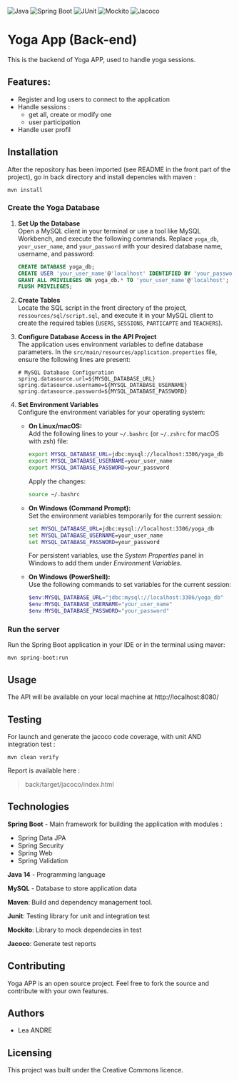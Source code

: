 ![Java](https://img.shields.io/badge/Java-11-blue?style=for-the-badge&logo=java&logoColor=white)
![Spring Boot](https://img.shields.io/badge/Spring%20Boot-2.6.1-brightgreen?style=for-the-badge&logo=springboot&logoColor=white)
![JUnit](https://img.shields.io/badge/Tests-JUnit-25A162?style=for-the-badge&logo=java&logoColor=white)
![Mockito](https://img.shields.io/badge/Tests-Mockito-59666C?style=for-the-badge&logo=java&logoColor=white)
![Jacoco](https://img.shields.io/badge/Coverage-Jacoco-BE2C2C?style=for-the-badge&logo=java&logoColor=white)

# Yoga App (Back-end)

This is the backend of Yoga APP, used to handle yoga sessions.

## Features:

- Register and log users to connect to the application
- Handle sessions :
  - get all, create or modify one
  - user participation
- Handle user profil

## Installation

After the repository has been imported (see README in the front part of the project), go in back directory and install depencies with maven :

```
mvn install
```

### Create the Yoga Database

1. **Set Up the Database**  
   Open a MySQL client in your terminal or use a tool like MySQL Workbench, and execute the following commands. Replace `yoga_db`, `your_user_name`, and `your_password` with your desired database name, username, and password:

   ```sql
   CREATE DATABASE yoga_db;
   CREATE USER 'your_user_name'@'localhost' IDENTIFIED BY 'your_password';
   GRANT ALL PRIVILEGES ON yoga_db.* TO 'your_user_name'@'localhost';
   FLUSH PRIVILEGES;
   ```

2. **Create Tables**  
   Locate the SQL script in the front directory of the project, `ressources/sql/script.sql`, and execute it in your MySQL client to create the required tables (`USERS`, `SESSIONS`, `PARTICAPTE` and `TEACHERS`).

3. **Configure Database Access in the API Project**  
   The application uses environment variables to define database parameters. In the `src/main/resources/application.properties` file, ensure the following lines are present:

   ```properties
   # MySQL Database Configuration
   spring.datasource.url=${MYSQL_DATABASE_URL}
   spring.datasource.username=${MYSQL_DATABASE_USERNAME}
   spring.datasource.password=${MYSQL_DATABASE_PASSWORD}
   ```

4. **Set Environment Variables**  
   Configure the environment variables for your operating system:

   - **On Linux/macOS:**  
     Add the following lines to your `~/.bashrc` (or `~/.zshrc` for macOS with zsh) file:

     ```bash
     export MYSQL_DATABASE_URL=jdbc:mysql://localhost:3306/yoga_db
     export MYSQL_DATABASE_USERNAME=your_user_name
     export MYSQL_DATABASE_PASSWORD=your_password
     ```

     Apply the changes:

     ```bash
     source ~/.bashrc
     ```

   - **On Windows (Command Prompt):**  
     Set the environment variables temporarily for the current session:

     ```cmd
     set MYSQL_DATABASE_URL=jdbc:mysql://localhost:3306/yoga_db
     set MYSQL_DATABASE_USERNAME=your_user_name
     set MYSQL_DATABASE_PASSWORD=your_password
     ```

     For persistent variables, use the _System Properties_ panel in Windows to add them under _Environment Variables_.

   - **On Windows (PowerShell):**  
     Use the following commands to set variables for the current session:
     ```powershell
     $env:MYSQL_DATABASE_URL="jdbc:mysql://localhost:3306/yoga_db"
     $env:MYSQL_DATABASE_USERNAME="your_user_name"
     $env:MYSQL_DATABASE_PASSWORD="your_password"
     ```

### Run the server

Run the Spring Boot application in your IDE or in the terminal using maver:

```
mvn spring-boot:run
```

## Usage

The API will be available on your local machine at http://localhost:8080/

## Testing

For launch and generate the jacoco code coverage, with unit AND integration test :

```
mvn clean verify
```

Report is available here :

> back/target/jacoco/index.html

## Technologies

**Spring Boot** - Main framework for building the application with modules :

- Spring Data JPA
- Spring Security
- Spring Web
- Spring Validation

**Java 14** - Programming language

**MySQL** - Database to store application data

**Maven**: Build and dependency management tool.

**Junit**: Testing library for unit and integration test

**Mockito**: Library to mock dependecies in test

**Jacoco**: Generate test reports

## Contributing

Yoga APP is an open source project. Feel free to fork the source and contribute with your own features.

## Authors

- Lea ANDRE

## Licensing

This project was built under the Creative Commons licence.
